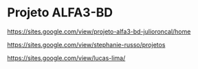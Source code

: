 # **Projeto ALFA3-BD**

https://sites.google.com/view/projeto-alfa3-bd-julioroncal/home

https://sites.google.com/view/stephanie-russo/projetos

https://sites.google.com/view/lucas-lima/
